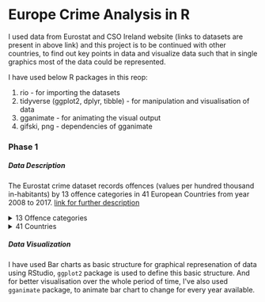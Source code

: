 # Europe Crime Analysis in R


I used data from Eurostat and CSO Ireland website (links to datasets are present in above link) and this project is to be continued with other countries, to find out key points in data and visualize data such that in single graphics most of the data could be represented.

I have used below R packages in this reop:
1. rio - for importing the datasets
2. tidyverse (ggplot2, dplyr, tibble) - for manipulation and visualisation of data
3. gganimate - for animating the visual output
4. gifski, png - dependencies of gganimate

### Phase 1

##### Data Description
The Eurostat crime dataset records offences (values per hundred thousand in-habitants) by 13 offence categories in 41 European Countries from year 2008 to 2017. [link for further description](https://ec.europa.eu/eurostat/cache/metadata/en/crim_off_cat_esms.htm)

<details>
  <summary>13 Offence categories</summary>
  
  1. Intentional homicide
  2. Attempted intentional homicide
  3. Assault
  4. Kidnapping
  5. Sexual violence
  6. Rape
  7. Sexual assault
  8. Robbery
  9. Burglary
  10. Burglary of private residential premises
  11. Theft
  12. Theft of a motorized land vehicle
  13. Unlawful acts involving controlled drugs or precursors
</details>

<details>
  <summary>41 Countries</summary>
  
1. Belgium
2. Bulgaria
3. Czechia
4. Denmark
5. Germany (until 1990 former territory of the FRG)
6. Estonia
7. Ireland
8. Greece
9. Spain
10. France
11. Croatia
12. Italy
13. Cyprus
14. Latvia
15. Lithuania
16. Luxembourg
17. Hungary
18. Malta
19. Netherlands
20. Austria
21. Poland
22. Portugal
23. Romania
24. Slovenia
25. Slovakia
26. Finland
27. Sweden
28. England and Wales
29. Scotland
30. Northern Ireland (UK)
31. Iceland
32. Liechtenstein
33. Norway
34. Switzerland
35. Montenegro
36. North Macedonia
37. Albania
38. Serbia
39. Turkey
40. Bosnia and Herzegovina
41. Kosovo (under United Nations Security Council Resolution 1244/99)
</details>

##### Data Visualization
I have used Bar charts as basic structure for graphical represenation of data using RStudio, `ggplot2` package is used to define this basic structure. And for better visualisation over the whole period of time, I've also used `gganimate` package, to animate bar chart to change for every year available.

